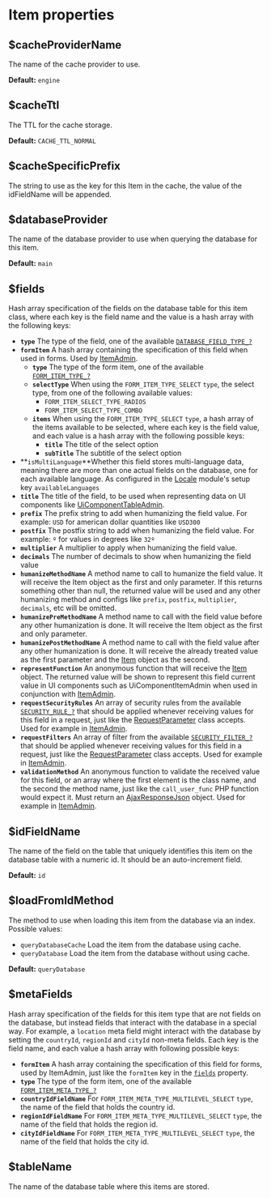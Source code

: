 # Item properties

## $cacheProviderName <a id="cacheprovidername"></a>

The name of the cache provider to use.

**Default:** `engine`

## $cacheTtl

The TTL for the cache storage.

**Default:** `CACHE_TTL_NORMAL`

## $cacheSpecificPrefix <a id="cachespecificprefix"></a>

The string to use as the key for this Item in the cache, the value of the idFieldName will be appended.

## $databaseProvider <a id="databaseprovider"></a>

The name of the database provider to use when querying the database for this item.

**Default:** `main`

## $fields <a id="fields"></a>

Hash array specification of the fields on the database table for this item class, where each key is the field name and the value is a hash array with the following keys:

* **`type`** The type of the field, one of the available [`DATABASE_FIELD_TYPE_?`](../../core-modules/database.md#constants)
* **`formItem`** A hash array containing the specification of this field when used in forms. Used by [ItemAdmin](../../core-modules/itemadmin.md).
  * **`type`** The type of the form item, one of the available [`FORM_ITEM_TYPE_?`](../../core-modules/itemadmin.md#constants)
  * **`selectType`** When using the `FORM_ITEM_TYPE_SELECT` `type`, the select type, from one of the following available values:
    * `FORM_ITEM_SELECT_TYPE_RADIOS`
    * `FORM_ITEM_SELECT_TYPE_COMBO`
  * **`items`** When using the `FORM_ITEM_TYPE_SELECT` `type`, a hash array of the items available to be selected, where each key is the field value, and each value is a hash array with the following possible keys:
    * **`title`** The title of the select option
    * **`subTitle`** The subtitle of the select option
* **`isMultiLanguage`**Whether this field stores multi-language data, meaning there are more than one actual fields on the database, one for each available language. As configured in the [Locale](../../core-modules/locale.md) module's setup key `availableLanguages`
* **`title`** The title of the field, to be used when representing data on UI components like [UiComponentTableAdmin](../../ui-components/uicomponenttableadmin.md).
* **`prefix`** The prefix string to add when humanizing the field value. For example: `USD` for american dollar quantities like `USD300`
* **`postfix`** The postfix string to add when humanizing the field value. For example: `º` for values in degrees like `32º`
* **`multiplier`** A multiplier to apply when humanizing the field value.
* **`decimals`** The number of decimals to show when humanizing the field value
* **`humanizeMethodName`** A method name to call to humanize the field value. It will receive the Item object as the first and only parameter. If this returns something other than null, the returned value will be used and any other humanizing method and configs like `prefix`, `postfix`, `multiplier`, `decimals`, etc will be omitted.
* **`humanizePreMethodName`** A method name to call with the field value before any other humanization is done. It will receive the Item object as the first and only parameter.
* **`humanizePostMethodName`** A method name to call with the field value after any other humanization is done. It will receive the already treated value as the first parameter and the [Item](./) object as the second.
* **`representFunction`** An anonymous function that will receive the [Item](./) object. The returned value will be shown to represent this field current value in UI components such as UiComponentItemAdmin when used in conjunction with [ItemAdmin](../../core-modules/itemadmin.md).
* **`requestSecurityRules`** An array of security rules from the available [`SECURITY_RULE_?`](../../core-modules/security/#rules) that should be applied whenever receiving values for this field in a request, just like the [RequestParameter](../requestparameter/) class accepts. Used for example in [ItemAdmin](../../core-modules/itemadmin.md).
* **`requestFilters`** An array of filter from the available [`SECURITY_FILTER_?`](../../core-modules/security/#filters) that should be applied whenever receiving values for this field in a request, just like the [RequestParameter](../requestparameter/) class accepts. Used for example in [ItemAdmin](../../core-modules/itemadmin.md).
* **`validationMethod`** An anonymous function to validate the received value for this field, or an array where the first element is the class name, and the second the method name, just like the `call_user_func` PHP function would expect it. Must return an [AjaxResponseJson](../ajaxresponsejson.md) object. Used for example in [ItemAdmin](../../core-modules/itemadmin.md).

## $idFieldName <a id="idfieldname"></a>

The name of the field on the table that uniquely identifies this item on the database table with a numeric id. It should be an auto-increment field.

**Default:** `id`

## $loadFromIdMethod <a id="loadfromidmethod"></a>

The method to use when loading this item from the database via an index. Possible values:

* `queryDatabaseCache` Load the item from the database using cache.
* `queryDatabase` Load the item from the database without using cache.

**Default:** `queryDatabase`

## $metaFields <a id="metafields"></a>

Hash array specification of the fields for this item type that are not fields on the database, but instead fields that interact with the database in a special way. For example, a `location` meta field might interact with the database by setting the `countryId`, `regionId` and `cityId` non-meta fields. Each key is the field name, and each value a hash array with following possible keys:

* **`formItem`** A hash array containing the specification of this field for forms, used by ItemAdmin, just like the `formItem` key in the [`fields`](item-properties.md#fields) property.
* **`type`** The type of the form item, one of the available [`FORM_ITEM_META_TYPE_?`](../../core-modules/itemadmin.md#constants)
* **`countryIdFieldName`** For `FORM_ITEM_META_TYPE_MULTILEVEL_SELECT` `type`, the name of the field that holds the country id.
* **`regionIdFieldName`** For `FORM_ITEM_META_TYPE_MULTILEVEL_SELECT` `type`, the name of the field that holds the region id.
* **`cityIdFieldName`** For `FORM_ITEM_META_TYPE_MULTILEVEL_SELECT` `type`, the name of the field that holds the city id.

## $tableName <a id="tablename"></a>

The name of the database table where this items are stored.





